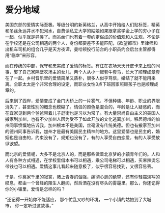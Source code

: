 # 爱分地域

美国东部的爱情实际至极。等级分明的新英格兰，从高中开始给人们贴标签，精英和吊丝永远井水不犯河水，自费读私立大学的姑娘如果跟拿奖学金上学的穷小子在一起，似乎就是异类了。而吊丝们也有着一套约定俗成的价值观和人生观，不论是在学校还是在公司相遇的两个人，身份都要差不多能匹配，《欲望都市》里律师和出租车司机的组合几乎是天方夜谭，曼哈顿投行前台的小职员约会后台主管都得用“临幸”来形容。 

而在传统的中部，保守和忠实成了爱情的标签。有住在农场天天开皮卡来上班的同事，娶了自己家隔壁农场主的女儿，两个人从小一起套牛套马，长大了顺理成章套在了一起。乡村音乐里的爱情简单又质朴，很多人似乎笃信，婚结了就不能用来离。全职太太是个非常合理的设定，而职业女性3点下班回家照顾孩子也是顺理成章的。 

后来到了西岸，爱情变成了金门大桥上的一片雾气，不但种族、年龄、职业的界限消失了，甚至性别的概念也模糊了。情侣的颜色是混合的，年龄是让人疑惑的，而在宜家见到两个爸爸带着儿子逛街也是习以为常了。有大量崇尚自由主义的美国人搬家到加州，也有不少加州人因为受不了如此开放的文化逃离加州。移居德州的加州同事愤慨地告诉我，加州根本不是美国，丝毫没有传统美德。但也有搬家至加州的德州同事告诉我，加州才是最有美国民主精神的地方。这里爱情也是民主的，婚姻也是自由的，约束没有了，规矩也没有了，有的人享受自由恋爱，有的人享受放纵欲望。 

而北京的爱情呢，大多不是北京人的，而是那些做着北京梦的小镇青年们的。人和人有各种方式相遇，在学校里借本书可以相遇，乘公司电梯可以相遇，买麻辣烫忘带钱也可以相遇。爱情这事儿看起来随意极了，似乎很容易找到，又很容易丢。 

于是，你离家千里的寂寞，赌上青春的倔强，痛彻心扉的绝望，还有你轻描淡写的叹息，都由一个曾经的陌生人翻阅，然后洒在没有尽头的雾霾里。那么，你还记得你的小镇里，爱情是怎样的吗？ 

“还记得一开始你不能适应， 那个忙乱又吵的环境， 一个小镇的姑娘到了大城市， 你一定听过这故事。”